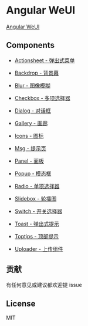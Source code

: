 # Angular WeUI
[Angular WeUI](http://skyvow.github.io/angular-weui/)

## Components

- [Actionsheet - 弹出式菜单](https://skyvow.github.io/angular-weui/#/actionsheet)

- [Backdrop - 背景幕](https://skyvow.github.io/angular-weui/#/backdrop)

- [Blur - 图像模糊](https://skyvow.github.io/angular-weui/#/blur)

- [Checkbox - 多项选择器](https://skyvow.github.io/angular-weui/#/checkbox)

- [Dialog - 对话框](https://skyvow.github.io/angular-weui/#/dialog)

- [Gallery - 画廊](https://skyvow.github.io/angular-weui/#/gallery)

- [Icons - 图标](https://skyvow.github.io/angular-weui/#/icons)

- [Msg - 提示页](https://skyvow.github.io/angular-weui/#/msg)

- [Panel - 面板](https://skyvow.github.io/angular-weui/#/panel)

- [Popup - 模态框](https://skyvow.github.io/angular-weui/#/popup)

- [Radio - 单项选择器](https://skyvow.github.io/angular-weui/#/radio)

- [Slidebox - 轮播图](https://skyvow.github.io/angular-weui/#/slidebox)

- [Switch - 开关选择器](https://skyvow.github.io/angular-weui/#/switch)

- [Toast - 弹出式提示](https://skyvow.github.io/angular-weui/#/toast)

- [Toptips - 顶部提示](https://skyvow.github.io/angular-weui/#/toptips)

- [Uploader - 上传组件](https://skyvow.github.io/angular-weui/#/uploader)

##	贡献

有任何意见或建议都欢迎提 issue

##	License

MIT